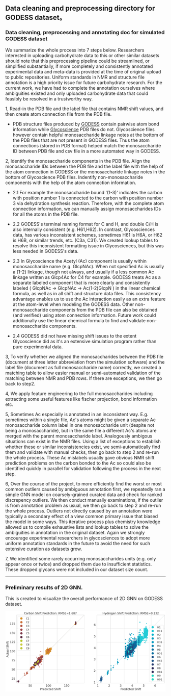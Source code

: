 ## Data cleaning and preprocessing directory for GODESS dataset。


### Data cleaning, preprocessing and annotating doc for simulated GODESS dataset

We summarize the whole process into 7 steps below. Researchers interested in uploading carbohydrate data to this or other similar datasets should note that this preprocessing pipeline could be streamlined, or simplified substantially, if more completely and consistently annotated experimental data and meta-data is provided at the time of original upload to public repositories. Uniform standards in NMR and structure file annotation is a high priority issue for future carbohydrate research. For the current work, we have had to complete the annotation ourselves where ambiguities existed and only uploaded carbohydrate data that could feasibly be resolved in a trustworthy way.

1, Read-in the PDB file and the label file that contains NMR shift values, and then create atom connection file from the PDB file.

- PDB structure files produced by [GODESS](https://drive.google.com/file/d/15qIixe-irZyJKzvuoINuK1-d53nC8Jyh/view?usp=sharing) contain pairwise atom bond information while [Glycoscience](https://github.com/Cyrus9721/GlycoscienceDB_preprocess) PDB files do not. Glycoscience files however contain helpful monosaccharide linkage notes at the bottom of the PDB files that are not present in GODESS files. Thus the atom connections (stored in PDB format) helped match the monosaccharide ID between PDB file and csv file in a more automated way in GODESS.

2, Identify the monosaccharide components in the PDB file. Align the monosaccharide IDs between the PDB file and the label file with the help of the atom connection in GODESS or the monosaccharide linkage notes in the bottom of Glycoscience PDB files. Indentify non-monosaccharide components with the help of the atom connection information. 

- 2.1 For example the monosaccharide bound '(1-3)' indicates the carbon with position number 1 is connected to the carbon with position number 3 via dehydration synthesis reaction. Therefore, with the complete atom connection information, we can manually assign monosaccharides IDs for all the atoms in the PDB file. 

- 2.2 GODESS's terminal naming format for C and H, and double C/H is also internally consistent (e.g. H61,H62). 
    In contrast, Glycosciences data, has various inconsistent schemes, sometimes H61 is H6A, or H62 is H6B, or similar trends, etc. (C3a, C31). We 
  created lookup tables to resolve this inconsistent formatting issue in Glycosciences, but this was less needed in GODESS's data.

- 2.3 In Glycoscience the Acetyl (Ac) component is usually within monosaccharide name (e.g. GlcpNAc). When not specified Ac is usually a (1-2) linkage, though not always, and usually if a less common Ac linkage written as Glcp4Ac for C4 for example. GODESS treats Ac as a separate 
labeled component that is more clearly and consistently labeled ( GlcpNAc -> GlcpNAc -> Ac(1-2)GlcpN ) in the linear chemical formula, as well as in all shift and structure data files. This consistency advantage enables us to use the Ac interaction easily as an extra feature at the atom-level when modeling the GODESS data. Other non-monosaccharide components from the PDB file can also be obtained (and verified) using atom connection information. Future work could additionally use the linear chemical formula to find and validate non-monosaccharide components.

- 2.4 GODESS did not have missing shift issues to the extent Glycoscience did as it's an extensive simulation program rather than pure experimental data.

3, To verify whether we aligned the monosaccharides between the PDB file (document at three letter abbreviation from the simulation software) and the label file (document as full monosaccharide name) correctly, we created a matching table to allow easier manual or semi-automated validation of the matching between NMR and PDB rows. If there are exceptions, we then go back to step2.

4, We apply feature engineering to the full monosaccharides including extracting some useful features like fischer projection, bond information etc.

5, Sometimes Ac especially is annotated in an inconsistent way. E.g. sometimes within a single file, Ac's atoms might be given a separate Ac monosaccharide column label in one monosaccharide unit (despite not being a monosaccharide), but in the same file a different Ac's atoms are merged with the parent monosaccharide label. Analogously ambigous situations can exist in the NMR files. Using a list of exceptions to establish whether these or similar inconsistencies exist, we semi-automatically find them and validate with manual checks, then go back to step 2 and re-run the whole process. These Ac mislabels usually gave obvious NMR shift prediction problems on the carbon bonded to the Ac so could also be identified quickly in parallel for validation following the process in the next step.

6, Over the course of the project, to more efficiently find the worst or most common outliers caused by ambiguous annotation first, we repeatedly ran a simple GNN model on coarsely-grained curated data and check for ranked discrepency outliers. We then conduct manually examinations, if the outlier is from annotation problem as usual, we then go back to step 2 and re-run the whole process. Outliers not directly caused by an annotation were typically a secondary effect of a view common primary issue that biased the model in some ways. This iterative process plus chemistry knowledge allowed us to compile exhaustive lists and lookup tables to solve the ambiguities in annotation in the original dataset. Again we strongly encourage experimental researchers in glycosciences to adopt more uniform annotation standards in the future to avoid the need for such extensive curation as datasets grow.

7, We identified some rarely occurring monosaccharides units (e.g. only appear once or twice) and dropped them due to insufficient statistics. These dropped glycans were not included in our dataset size count.

---

### Preliminary results of 2D GNN.

This is created to visualize the overall performance of 2D GNN on GODESS dataset. 

![gcn_all](/figures/testing_complete_label_v4.png?raw=true) <br />
